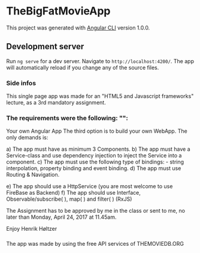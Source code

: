 # TheBigFatMovieApp

This project was generated with [Angular CLI](https://github.com/angular/angular-cli) version 1.0.0.

## Development server

Run `ng serve` for a dev server. Navigate to `http://localhost:4200/`. The app will automatically reload if you change any of the source files.

### Side infos

This single page app was made for an "HTML5 and Javascript frameworks" lecture, as a 3rd mandatory assignment.

### The requirements were the following: "":
Your own Angular App
The third option is to build your own WebApp. The only demands is:

a) The app must have as minimum 3 Components. 
b) The app must have a Service-class and use dependency injection to inject the Service into a component.
c) The app must use the following type of bindings: - string interpolation, property binding and event binding.
d) The app must use Routing & Navigation.

e) The app should use a HttpService (you are most welcome to use FireBase as Backend)
f) The app should use Interface, Observable/subscribe( ), map( ) and filter( ) (RxJS)


The Assignment has to be approved by me in the class or sent to me, no later than Monday, April 24, 2017 at 11.45am.

Enjoy 
Henrik Høltzer 

###

The app was made by using the free API services of THEMOVIEDB.ORG